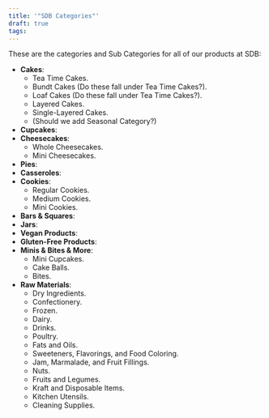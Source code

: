```yaml
---
title: '"SDB Categories"'
draft: true
tags:
---
```

These are the categories and Sub Categories for all of our products at SDB:

- **Cakes**:
	- Tea Time Cakes.
	- Bundt Cakes (Do these fall under Tea Time Cakes?).
	- Loaf Cakes (Do these fall under Tea Time Cakes?).
	- Layered Cakes.
	- Single-Layered Cakes.
	- (Should we add Seasonal Category?)
- **Cupcakes**:
- **Cheesecakes**:
	- Whole Cheesecakes.
	- Mini Cheesecakes.
- **Pies**:
- **Casseroles**:
- **Cookies**:
	- Regular Cookies.
	- Medium Cookies.
	- Mini Cookies.
- **Bars & Squares**:
- **Jars**:
- **Vegan Products**:
- **Gluten-Free Products**:
- **Minis & Bites & More**:
	- Mini Cupcakes.
	- Cake Balls.
	- Bites.
- **Raw Materials**:
	- Dry Ingredients.
	- Confectionery.
	- Frozen.
	- Dairy.
	- Drinks.
	- Poultry.
	- Fats and Oils.
	- Sweeteners, Flavorings, and Food Coloring.
	- Jam, Marmalade, and Fruit Fillings.
	- Nuts.
	- Fruits and Legumes.
	- Kraft and Disposable Items.
	- Kitchen Utensils.
	- Cleaning Supplies.